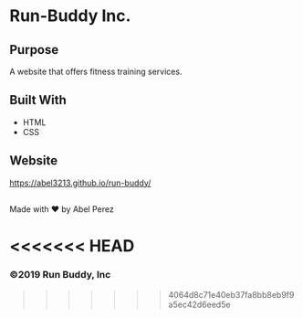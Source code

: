 # Run-Buddy Inc.

## Purpose
A website that offers fitness training services.

## Built With
* HTML
* CSS

## Website
https://abel3213.github.io/run-buddy/

## 
Made with ❤️ by Abel Perez

<<<<<<< HEAD
=======
### ©️2019 Run Buddy, Inc
>>>>>>> 4064d8c71e40eb37fa8bb8eb9f9a5ec42d6eed5e
